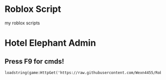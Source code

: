 # Roblox Script
my roblox scripts

# Hotel Elephant Admin

## Press F9 for cmds!

```md
loadstring(game:HttpGet('https://raw.githubusercontent.com/Wexn4455/RobloxScripts/main/hotelelephantadmin'))()
```
